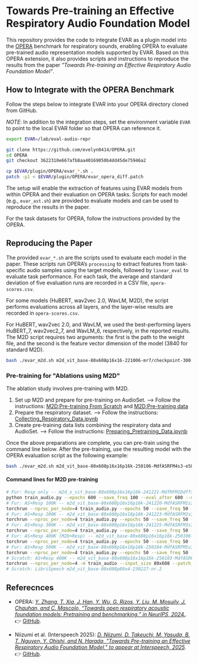 # Towards Pre-training an Effective Respiratory Audio Foundation Model

This repository provides the code to integrate EVAR as a plugin model into the [OPERA](https://github.com/evelyn0414/OPERA) benchmark for respiratory sounds, enabling OPERA to evaluate pre-trained audio representation models supported by EVAR. Based on this OPERA extension, it also provides scripts and instructions to reproduce the results from the paper *"Towards Pre-training an Effective Respiratory Audio Foundation Model"*.

## How to Integrate with the OPERA Benchmark

Follow the steps below to integrate EVAR into your OPERA directory cloned from GitHub.

*NOTE*: In addition to the integration steps, set the environment variable `EVAR` to point to the local EVAR folder so that OPERA can reference it.

```sh
export EVAR=/lab/eval-audio-repr

git clone https://github.com/evelyn0414/OPERA.git
cd OPERA
git checkout 3622310e667afb8aa40169050b4dd45de75946a2

cp $EVAR/plugin/OPERA/evar_*.sh .
patch -p1 < $EVAR/plugin/OPERA/evar_opera_diff.patch
```

The setup will enable the extraction of features using EVAR models from within OPERA and their evaluation on OPERA tasks. Scripts for each model (e.g., `evar_ast.sh`) are provided to evaluate models and can be used to reproduce the results in the paper.

For the task datasets for OPERA, follow the instructions provided by the OPERA.


## Reproducing the Paper

The provided `evar_*.sh` are the scripts used to evaluate each model in the paper. These scripts run OPERA’s `processing` to extract features from task-specific audio samples using the target models, followed by `linear_eval` to evaluate task performance. For each task, the average and standard deviation of five evaluation runs are recorded in a CSV file, `opera-scores.csv`.

For some models (HuBERT, wav2vec 2.0, WavLM, M2D), the script performs evaluations across all layers, and the layer-wise results are recorded in `opera-scores.csv`.

For HuBERT, wav2vec 2.0, and WavLM, we used the best-performing layers HuBERT_7, wav2vec2_7, and WavLM_6, respectively, in the reported results.
The M2D script requires two arguments: the first is the path to the weight file, and the second is the feature vector dimension of the model (3840 for standard M2D).

```sh
bash ./evar_m2d.sh m2d_vit_base-80x608p16x16-221006-mr7/checkpoint-300.pth 3840
```

### Pre-training for "Ablations using M2D"

The ablation study involves pre-training with M2D.

1. Set up M2D and prepare for pre-training on AudioSet. --> Follow the instructions: [M2D:Pre-training From Scratch](https://github.com/nttcslab/m2d?tab=readme-ov-file#3-pre-training-from-scratch) and [M2D:Pre-training data](https://github.com/nttcslab/m2d/blob/master/data/README.md)
2. Prepare the respiratory dataset. --> Follow the instructions: [Collecting_Respiratory_Data.ipynb](Collecting_Respiratory_Data.ipynb)
3. Create pre-training data lists combining the respiratory data and AudioSet. --> Follow the instructions: [Preparing_Pretraining_Data.ipynb](Preparing_Pretraining_Data.ipynb)

Once the above preparations are complete, you can pre-train using the command line below. After the pre-training, use the resulting model with the OPERA evaluation script as the following example:

```sh
bash ./evar_m2d.sh m2d_vit_base-80x608p16x16p16k-250106-MdfASRFM4s3-e50/checkpoint-50.pth 3840
```

#### Command lines for M2D pre-training

```sh
# Fur: Resp only -- m2d_x_vit_base-80x608p16x16p16k-241221-MdfRFM1Ddffsd50ks3blr0001bs128lo1nr.3-e600
python train_audio.py --epochs 600 --save_freq 100 --eval_after 600 --model m2d_x_vit_base --resume m2d_vit_base-80x608p16x16-221006-mr7/checkpoint-300.pth --input_size 80x608 --patch_size 16x16 --batch_size 128 --accum_iter 1 --csv_main data/files_R_F_M_1.csv --csv_bg_noise data/files_f_s_d_5_0_k.csv --noise_ratio 0.3 --seed 3 --teacher m2d_vit_base-80x608p16x16-221006-mr7/checkpoint-300.pth --blr 0.0001 --loss_off 1.0 --loss_m2d 1.0
# Fur: AS+Resp 100K -- m2d_vit_base-80x608p16x16p16k-241220-MdfASRFM1s3-e50
torchrun --nproc_per_node=4 train_audio.py --epochs 50 --save_freq 50 --eval_after 50 --model m2d_vit_base --resume m2d_vit_base-80x608p16x16-221006-mr7/checkpoint-300.pth --input_size 80x608 --patch_size 16x16 --batch_size 512 --accum_iter 1 --csv_main data/files_A_S_R_F_M_1.csv --noise_ratio 0.0 --seed 3 --blr 3e-4
# Fur: AS+Resp 200K -- m2d_vit_base-80x608p16x16p16k-241223-MdfASRFM2s3-e50
torchrun --nproc_per_node=4 train_audio.py --epochs 50 --save_freq 50 --eval_after 50 --model m2d_vit_base --resume m2d_vit_base-80x608p16x16-221006-mr7/checkpoint-300.pth --input_size 80x608 --patch_size 16x16 --batch_size 512 --accum_iter 1 --csv_main data/files_A_S_R_F_M_2.csv --noise_ratio 0.0 --seed 3 --blr 3e-4
# Fur: AS+Resp 300K -- m2d_vit_base-80x608p16x16p16k-241225-MdfASRFM3s3-e50
torchrun --nproc_per_node=4 train_audio.py --epochs 50 --save_freq 50 --eval_after 50 --model m2d_vit_base --resume m2d_vit_base-80x608p16x16-221006-mr7/checkpoint-300.pth --input_size 80x608 --patch_size 16x16 --batch_size 512 --accum_iter 1 --csv_main data/files_A_S_R_F_M_3.csv --noise_ratio 0.0 --seed 3 --blr 3e-4
# Fur: AS+Resp 400K (M2D+Resp) -- m2d_vit_base-80x608p16x16p16k-250106-MdfASRFM4s3-e50
torchrun --nproc_per_node=4 train_audio.py --epochs 50 --save_freq 50 --eval_after 50 --model m2d_vit_base --resume m2d_vit_base-80x608p16x16-221006-mr7/checkpoint-300.pth --input_size 80x608 --patch_size 16x16 --batch_size 512 --accum_iter 1 --csv_main data/files_A_S_R_F_M_4.csv --noise_ratio 0.0 --seed 3 --blr 3e-4
# Fur: AS+Resp 500K -- m2d_vit_base-80x608p16x16p16k-250104-MdfASRFM5s3-e50
torchrun --nproc_per_node=4 train_audio.py --epochs 50 --save_freq 50 --eval_after 50 --model m2d_vit_base --resume m2d_vit_base-80x608p16x16-221006-mr7/checkpoint-300.pth --input_size 80x608 --patch_size 16x16 --batch_size 512 --accum_iter 1 --csv_main data/files_A_S_R_F_M_5.csv --noise_ratio 0.0 --seed 3 --blr 3e-4
# Scratch: AS+Resp 400K -- m2d_vit_base-80x608p16x16p16k-250103-MdfASRFM3s3-e300
torchrun --nproc_per_node=4 -m train_audio --input_size 80x608 --patch_size 16x16 --epochs 300 --batch_size 512 --accum_iter 1 --save_freq 50 --seed 3 --model m2d_vit_base --csv_main data/files_A_S_R_F_M_3.csv --noise_ratio 0. --loss_off 0.
# Scratch: LibriSpeech m2d_vit_base-80x608p80x4-230227-nr.2
```


## Referecnces

- OPERA: *[Y. Zhang, T. Xia, J. Han, Y. Wu, G. Rizos, Y. Liu, M. Mosuily, J. Chauhan, and C. Mascolo, “Towards open respiratory acoustic foundation models: Pretraining and benchmarking,” in NeurIPS, 2024.](https://neurips.cc/virtual/2024/poster/97457).* 👉  [GitHub](https://github.com/evelyn0414/OPERA).

- Niizumi et al. (Interspeech 2025): *[D. Niizumi, D. Takeuchi, M. Yasuda, B. T. Nguyen, Y. Ohishi, and N. Harada, "Towards Pre-training an Effective Respiratory Audio Foundation Model," to appear at Interspeech, 2025](https://arxiv.org/abs/TBD).* 👉  [GitHub](https://github.com/nttcslab/eval-audio-repr/tree/main/plugin/OPERA).

